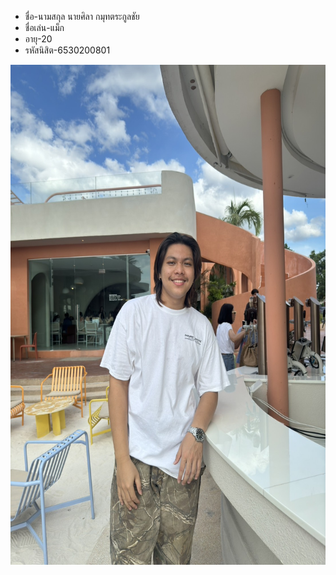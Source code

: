 - ชื่อ-นามสกุล นายศิลา กมุทตระกูลชัย 
- ชื่อเล่น-แม็ก
- อายุ-20
- รหัสนิสิต-6530200801
<p align="center">
  <img src="S__5980267.jpg" width="600" height="800" alt="student">
</p>
